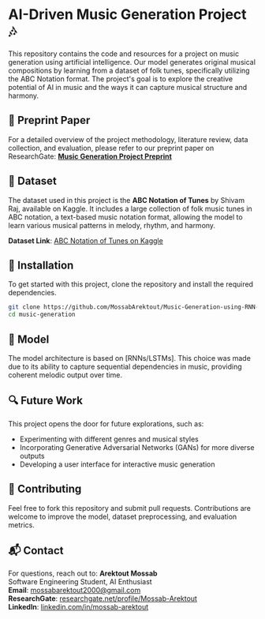 # AI-Driven Music Generation Project 🎶

This repository contains the code and resources for a project on music generation using artificial intelligence. Our model generates original musical compositions by learning from a dataset of folk tunes, specifically utilizing the ABC Notation format. The project's goal is to explore the creative potential of AI in music and the ways it can capture musical structure and harmony.

## 📄 Preprint Paper

For a detailed overview of the project methodology, literature review, data collection, and evaluation, please refer to our preprint paper on ResearchGate:
**[Music Generation Project Preprint](https://www.researchgate.net/publication/385782855_MUSIC_GENERATION_USING_RNN-LSTM)**

## 📁 Dataset

The dataset used in this project is the **ABC Notation of Tunes** by Shivam Raj, available on Kaggle. It includes a large collection of folk music tunes in ABC notation, a text-based music notation format, allowing the model to learn various musical patterns in melody, rhythm, and harmony.

**Dataset Link**: [ABC Notation of Tunes on Kaggle](https://www.kaggle.com/datasets/raj5287/abc-notation-of-tunes)

## 🔧 Installation

To get started with this project, clone the repository and install the required dependencies.

```bash
git clone https://github.com/MossabArektout/Music-Generation-using-RNN-LSTM.git
cd music-generation
```

## 🧠 Model
The model architecture is based on [RNNs/LSTMs]. This choice was made due to its ability to capture sequential dependencies in music, providing coherent melodic output over time.


## 🔍 Future Work
This project opens the door for future explorations, such as:

- Experimenting with different genres and musical styles
- Incorporating Generative Adversarial Networks (GANs) for more diverse outputs
- Developing a user interface for interactive music generation

## 🤝 Contributing
Feel free to fork this repository and submit pull requests. Contributions are welcome to improve the model, dataset preprocessing, and evaluation metrics.

## 📬 Contact
For questions, reach out to:
**Arektout Mossab**  
Software Engineering Student, AI Enthusiast  
**Email**: mossabarektout2000@gmail.com  
**ResearchGate**: [researchgate.net/profile/Mossab-Arektout](https://www.researchgate.net/profile/Mossab-Arektout)  
**LinkedIn**: [linkedin.com/in/mossab-arektout](https://www.linkedin.com/in/mossab-arektout)
